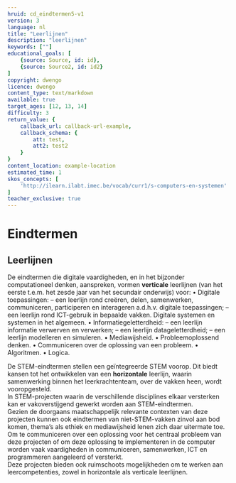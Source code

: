 ```yaml
---
hruid: cd_eindtermen5-v1
version: 3
language: nl
title: "Leerlijnen"
description: "leerlijnen"
keywords: [""]
educational_goals: [
    {source: Source, id: id}, 
    {source: Source2, id: id2}
]
copyright: dwengo
licence: dwengo
content_type: text/markdown
available: true
target_ages: [12, 13, 14]
difficulty: 3
return_value: {
    callback_url: callback-url-example,
    callback_schema: {
        att: test,
        att2: test2
    }
}
content_location: example-location
estimated_time: 1
skos_concepts: [
    'http://ilearn.ilabt.imec.be/vocab/curr1/s-computers-en-systemen'
]
teacher_exclusive: true
---
```


# Eindtermen

## Leerlijnen

De eindtermen die digitale vaardigheden, en in het bijzonder computationeel denken, aanspreken, vormen **verticale** leerlijnen (van het eerste t.e.m. het zesde jaar
van het secundair onderwijs) voor:
• Digitale toepassingen:
– een leerlijn rond creëren, delen, samenwerken, communiceren, participeren en interageren a.d.h.v. digitale toepassingen;
– een leerlijn rond ICT-gebruik in bepaalde vakken.
Digitale systemen en systemen in het algemeen.
• Informatiegeletterdheid:
– een leerlijn informatie verwerven en verwerken;
– een leerlijn datageletterdheid;
– een leerlijn modelleren en simuleren.
• Mediawijsheid.
• Probleemoplossend denken.
• Communiceren over de oplossing van een probleem.
• Algoritmen.
• Logica.

De STEM-eindtermen stellen een geïntegreerde STEM voorop. Dit biedt kansen tot het ontwikkelen van een **horizontale** leerlijn, waarin samenwerking binnen het
leerkrachtenteam, over de vakken heen, wordt vooropgesteld. <br>
In STEM-projecten waarin de verschillende disciplines elkaar versterken kan er vakoverstijgend gewerkt worden aan STEM-eindtermen.<br>
Gezien de doorgaans maatschappelijk relevante contexten van deze projecten kunnen ook eindtermen van niet-STEM-vakken zinvol aan bod komen, thema’s als ethiek en mediawijsheid lenen zich daar uitermate toe. Om te communiceren over een oplossing voor het centraal probleem van deze projecten of om deze oplossing te implementeren in de computer worden vaak vaardigheden in communiceren, samenwerken, ICT en programmeren aangeleerd of versterkt.<br>
Deze projecten bieden ook ruimschoots mogelijkheden om te werken aan leercompetenties, zowel in horizontale als verticale leerlijnen.
